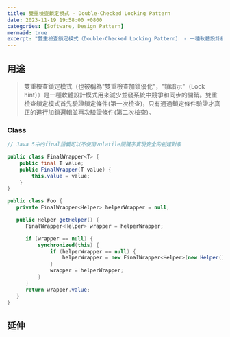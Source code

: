 ```yaml
---
title: 雙重檢查鎖定模式 - Double-Checked Locking Pattern
date: 2023-11-19 19:58:00 +0800
categories: [Software, Design Pattern]
mermaid: true
excerpt: "雙重檢查鎖定模式（Double-Checked Locking Pattern） - 一種軟體設計模式用來減少並發系統中競爭和同步的開銷"
---
```



## 用途

> 雙重檢查鎖定模式（也被稱為"雙重檢查加鎖優化"，"鎖暗示"（Lock hint））是一種軟體設計模式用來減少並發系統中競爭和同步的開銷。雙重檢查鎖定模式首先驗證鎖定條件(第一次檢查)，只有通過鎖定條件驗證才真正的進行加鎖邏輯並再次驗證條件(第二次檢查)。

### Class

```java
// Java 5中的final語義可以不使用volatile關鍵字實現安全的創建對象

public class FinalWrapper<T> {
    public final T value;
    public FinalWrapper(T value) {
        this.value = value;
    }
}

public class Foo {
   private FinalWrapper<Helper> helperWrapper = null;

   public Helper getHelper() {
      FinalWrapper<Helper> wrapper = helperWrapper;

      if (wrapper == null) {
          synchronized(this) {
              if (helperWrapper == null) {
                  helperWrapper = new FinalWrapper<Helper>(new Helper());
              }
              wrapper = helperWrapper;
          }
      }
      return wrapper.value;
   }
}
```

## 延伸
